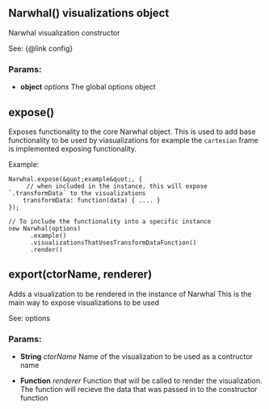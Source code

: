 

<!-- Start src/scripts/core/narwhal.js -->

## Narwhal() visualizations object

Narwhal visualization constructor

See: {@link config}

### Params: 

* **object** *options* The global options object

## expose()

Exposes functionality to the core Narwhal object.
This is used to add base functionality to be used by viasualizations
for example the `cartesian` frame is implemented exposing functionality.

Example:

    Narwhal.expose(&quot;example&quot;, {
         // when included in the instance, this will expose `.transformData` to the visualizations
        transformData: function(data) { .... }
    });

    // To include the functionality into a specific instance
    new Narwhal(options)
          .example()
          .visualizationsThatUsesTransformDataFunction()
          .render()

## export(ctorName, renderer)

Adds a visualization to be rendered in the instance of Narwhal
This is the main way to expose visualizations to be used

See: options

### Params: 

* **String** *ctorName* Name of the visualization to be used as a contructor name

* **Function** *renderer* Function that will be called to render the visualization. The function will recieve the data that was passed in to the constructor function

<!-- End src/scripts/core/narwhal.js -->

